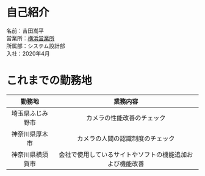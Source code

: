 # 自己紹介
名前：吉田嵩平  
営業所：[横浜営業所](https://www.hip-pro.co.jp/company/access/yokohama.html)  
所属部：システム設計部  
入社：2020年4月

# これまでの勤務地
勤務地 | 業務内容
:-:|:-:  
埼玉県ふじみ野市 | カメラの性能改善のチェック
神奈川県厚木市 | カメラの人間の認識制度のチェック
神奈川県横須賀市 | 会社で使用しているサイトやソフトの機能追加および機能改善